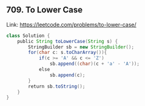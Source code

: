 ## 709. To Lower Case
Link: https://leetcode.com/problems/to-lower-case/

```java
class Solution {
    public String toLowerCase(String s) {
        StringBuilder sb = new StringBuilder();
        for(char c: s.toCharArray()){
            if(c >= 'A' && c <= 'Z')
                sb.append((char)(c + 'a' - 'A'));
            else
                sb.append(c);
        }
        return sb.toString();
    }
}
```
